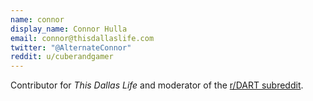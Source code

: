 ```yaml
---
name: connor
display_name: Connor Hulla
email: connor@thisdallaslife.com
twitter: "@AlternateConnor"
reddit: u/cuberandgamer
---
```

Contributor for *This Dallas Life* and moderator of the [r/DART subreddit](https://www.reddit.com/r/dart/).